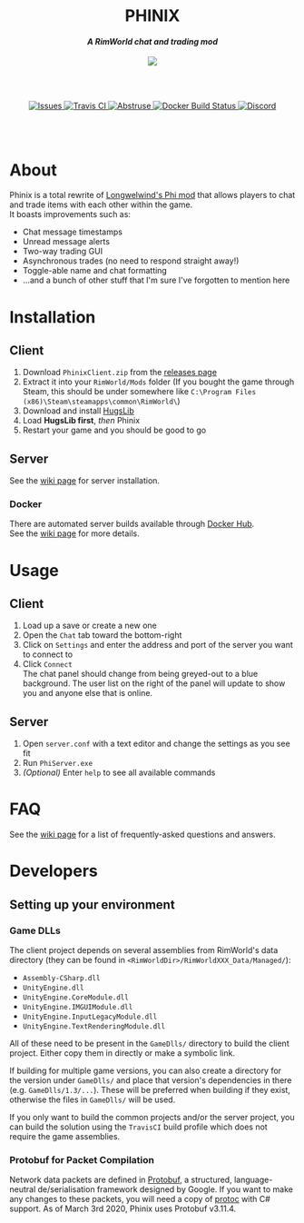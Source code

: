 <h1 align="center">PHINIX</h1>
<h4 align="center"><i>A RimWorld chat and trading mod</i></h4>
<p align="center"><img src="../Client/About/Preview.png"></img></p>
<br><br>
<p align="center">
  <a href="https://github.com/thomotron/Phinix/issues">
    <img src="https://img.shields.io/github/issues/thomotron/Phinix.svg?style=flat-square" alt="Issues">
  </a>
  <a href="https://travis-ci.org/PhinixTeam/Phinix">
    <img src="https://img.shields.io/travis/PhinixTeam/Phinix.svg?style=flat-square" alt="Travis CI">
  </a>
  <a href="https://ci.cocytus.services/repos/64/">
    <img src="https://ci.cocytus.services/badge/ca953ca7?branch=master" alt="Abstruse">
  </a>
  <a href="https://hub.docker.com/r/thomotron/phinix">
    <img alt="Docker Build Status" src="https://img.shields.io/docker/cloud/build/thomotron/phinix.svg?label=docker&style=flat-square">
  </a>
  <a href="https://discord.gg/d4Y5xks">
    <img src="https://img.shields.io/discord/363547745564360704.svg?colorB=7289DA&label=Discord&style=flat-square" alt="Discord">
  </a>
</p>
<br><br>

<!-- It'd be great if markdown had some way of aligning things, but ya gotta do what ya gotta do -->

# About
Phinix is a total rewrite of [Longwelwind's Phi mod](https://github.com/longwelwind/phi) that allows players to chat and trade items with each other within the game.  
It boasts improvements such as:
 - Chat message timestamps
 - Unread message alerts
 - Two-way trading GUI
 - Asynchronous trades (no need to respond straight away!)
 - Toggle-able name and chat formatting
 - ...and a bunch of other stuff that I'm sure I've forgotten to mention here

# Installation
## Client
1. Download `PhinixClient.zip` from the [releases page](https://github.com/PhinixTeam/Phinix/releases/latest)
2. Extract it into your `RimWorld/Mods` folder
(If you bought the game through Steam, this should be under somewhere like `C:\Program Files (x86)\Steam\steamapps\common\RimWorld\`)
3. Download and install [HugsLib](https://github.com/UnlimitedHugs/RimworldHugsLib/releases/latest)
4. Load **HugsLib first**, *then* Phinix
5. Restart your game and you should be good to go

## Server
See the [wiki page](https://github.com/PhinixTeam/Phinix/wiki/Hosting-a-server) for server installation.

### Docker
There are automated server builds available through [Docker Hub](https://hub.docker.com/r/phinixteam/phinix).  
See the [wiki page](https://github.com/PhinixTeam/Phinix/wiki/Hosting-a-server#docker-container) for more details.

# Usage
## Client
1. Load up a save or create a new one
2. Open the `Chat` tab toward the bottom-right
3. Click on `Settings` and enter the address and port of the server you want to connect to
4. Click `Connect`   
The chat panel should change from being greyed-out to a blue background. The user list on the right of the panel will update to show you and anyone else that is online.

## Server
1. Open `server.conf` with a text editor and change the settings as you see fit
2. Run `PhiServer.exe`
3. *(Optional)* Enter `help` to see all available commands

# FAQ
See the [wiki page](https://github.com/PhinixTeam/Phinix/wiki/FAQ) for a list of frequently-asked questions and answers.

# Developers
## Setting up your environment
### Game DLLs
The client project depends on several assemblies from RimWorld's data directory (they can be found in `<RimWorldDir>/RimWorldXXX_Data/Managed/`):
- `Assembly-CSharp.dll`
- `UnityEngine.dll`
- `UnityEngine.CoreModule.dll`
- `UnityEngine.IMGUIModule.dll`
- `UnityEngine.InputLegacyModule.dll`
- `UnityEngine.TextRenderingModule.dll`

All of these need to be present in the `GameDlls/` directory to build the client project. Either copy them in directly or make a symbolic link.

If building for multiple game versions, you can also create a directory for the version under `GameDlls/` and place that version's dependencies in there (e.g. `GameDlls/1.3/...`).
These will be preferred when building if they exist, otherwise the files in `GameDlls/` will be used.

If you only want to build the common projects and/or the server project, you can build the solution using the `TravisCI` build profile which does not require the game assemblies.

### Protobuf for Packet Compilation
Network data packets are defined in [Protobuf](https://developers.google.com/protocol-buffers/), a structured, language-neutral de/serialisation framework designed by Google. If you want to make any changes to these packets, you will need a copy of [protoc](https://github.com/protocolbuffers/protobuf/releases/tag/v3.11.4) with C# support. As of March 3rd 2020, Phinix uses Protobuf v3.11.4.

